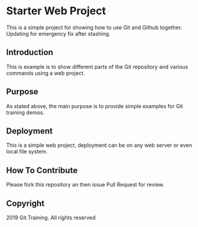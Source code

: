 # Starter Web  Project

This is a simple project for showing how to use Git and Github together.
Updating for emergency fix after stashing.

## Introduction

This is example is to show different parts of the Git repository and various commands using a web project.

## Purpose

As stated above, the main purpose is to provide simple examples for Git training demos.

## Deployment

This is a simple web project, deployment can be on any web server or even local file system.

## How To Contribute


Please fork this repository an then issue Pull Request for review.


## Copyright

2019 Git.Training. All rights reserved